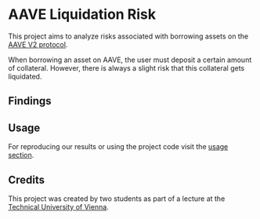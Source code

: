 # AAVE Liquidation Risk

This project aims to analyze risks associated with borrowing assets on the [AAVE V2 protocol](https://aave.com).

When borrowing an asset on AAVE, the user must deposit a certain amount of collateral.
However, there is always a slight risk that this collateral gets liquidated.

## Findings

## Usage

For reproducing our results or using the project code visit the [usage section](docs/usage.md).

## Credits

This project was created by two students as part of a lecture at the [Technical University of Vienna](https://www.tuwien.at).

